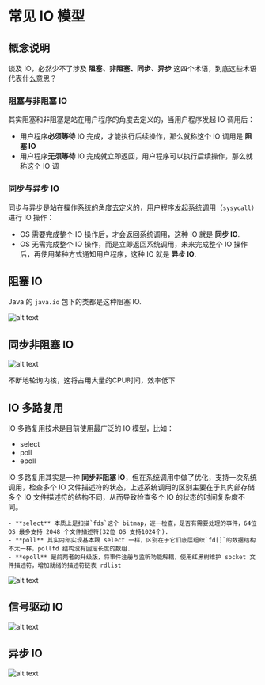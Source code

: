 # 常见 IO 模型

## 概念说明

谈及 IO，必然少不了涉及 **阻塞、非阻塞、同步、异步** 这四个术语，到底这些术语代表什么意思？

### 阻塞与非阻塞 IO

其实阻塞和非阻塞是站在用户程序的角度去定义的，当用户程序发起 IO 调用后：
- 用户程序**必须等待** IO 完成，才能执行后续操作，那么就称这个 IO 调用是 **阻塞 IO**
- 用户程序**无须等待** IO 完成就立即返回，用户程序可以执行后续操作，那么就称这个 IO 调

### 同步与异步 IO

同步与异步是站在操作系统的角度去定义的，用户程序发起系统调用（`sysycall`）进行 IO 操作：
- OS 需要完成整个 IO 操作后，才会返回系统调用，这种 IO 就是 **同步 IO**.
- OS 无需完成整个 IO 操作，而是立即返回系统调用，未来完成整个 IO 操作后，再使用某种方式通知用户程序，这种 IO 就是 **异步 IO**.

## 阻塞 IO

Java 的 `java.io` 包下的类都是这种阻塞 IO.

![alt text](image-3.png)

## 同步非阻塞 IO

![alt text](image-4.png)

不断地轮询内核，这将占用大量的CPU时间，效率低下

## IO 多路复用

IO 多路复用技术是目前使用最广泛的 IO 模型，比如：
- select
- poll
- epoll

IO 多路复用其实是一种 **同步非阻塞 IO**，但在系统调用中做了优化，支持一次系统调用，检查多个 IO 文件描述符的状态，上述系统调用的区别主要在于其内部存储多个 IO 文件描述符的结构不同，从而导致检查多个 IO 的状态的时间复杂度不同。

```{note}
- **select** 本质上是扫描`fds`这个 bitmap，逐一检查，是否有需要处理的事件，64位 OS 最多支持 2048 个文件描述符(32位 OS 支持1024个).
- **poll** 其实内部实现基本跟 select 一样，区别在于它们底层组织`fd[]`的数据结构不太一样，pollfd 结构没有固定长度的数组.
- **epoll** 是前两者的升级版，将事件注册与监听功能解耦，使用红黑树维护 socket 文件描述符，增加就绪的描述符链表 rdlist  

```

![alt text](image-5.png)

## 信号驱动 IO

![alt text](image-6.png)

## 异步 IO

![alt text](image-7.png)